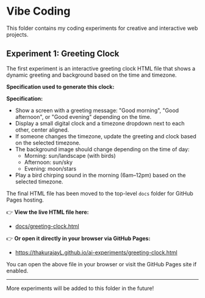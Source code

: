 # Vibe Coding

This folder contains my coding experiments for creative and interactive web projects.



## Experiment 1: Greeting Clock
The first experiment is an interactive greeting clock HTML file that shows a dynamic greeting and background based on the time and timezone.

**Specification used to generate this clock:**

**Specification:**

- Show a screen with a greeting message: "Good morning", "Good afternoon", or "Good evening" depending on the time.
- Display a small digital clock and a timezone dropdown next to each other, center aligned.
- If someone changes the timezone, update the greeting and clock based on the selected timezone.
- The background image should change depending on the time of day:
	- Morning: sun/landscape (with birds)
	- Afternoon: sun/sky
	- Evening: moon/stars
- Play a bird chirping sound in the morning (6am–12pm) based on the selected timezone.

The final HTML file has been moved to the top-level `docs` folder for GitHub Pages hosting.

👉 **View the live HTML file here:**
- [docs/greeting-clock.html](../docs/greeting-clock.html)

👉 **Or open it directly in your browser via GitHub Pages:**
- https://thakurajayL.github.io/ai-experiments/greeting-clock.html

You can open the above file in your browser or visit the GitHub Pages site if enabled.

---

More experiments will be added to this folder in the future!
